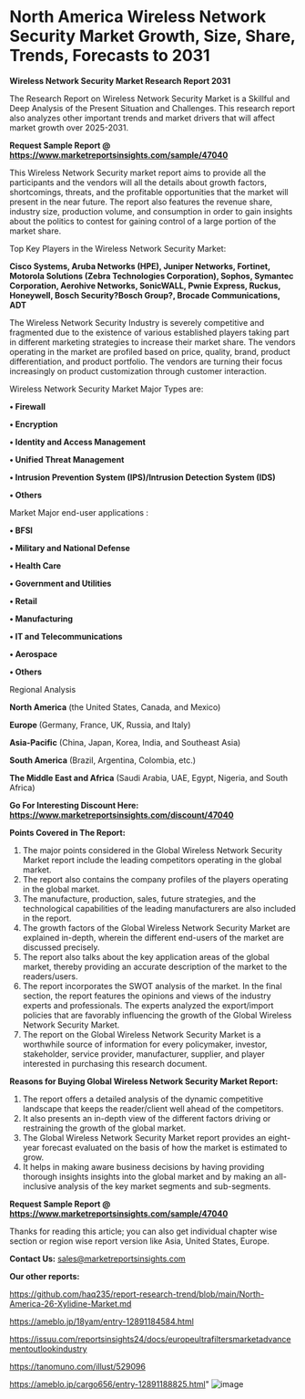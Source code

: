 # North America Wireless Network Security Market Growth, Size, Share, Trends, Forecasts to 2031

<strong>Wireless Network Security Market Research Report 2031</strong>

The Research Report on Wireless Network Security Market is a Skillful and Deep Analysis of the Present Situation and Challenges. This research report also analyzes other important trends and market drivers that will affect market growth over 2025-2031.

<strong>Request Sample Report @ <a href=https://www.marketreportsinsights.com/sample/47040>https://www.marketreportsinsights.com/sample/47040</a></strong>

This Wireless Network Security market report aims to provide all the participants and the vendors will all the details about growth factors, shortcomings, threats, and the profitable opportunities that the market will present in the near future. The report also features the revenue share, industry size, production volume, and consumption in order to gain insights about the politics to contest for gaining control of a large portion of the market share.

Top Key Players in the Wireless Network Security Market:

<strong>Cisco Systems, Aruba Networks (HPE), Juniper Networks, Fortinet, Motorola Solutions (Zebra Technologies Corporation), Sophos, Symantec Corporation, Aerohive Networks, SonicWALL, Pwnie Express, Ruckus, Honeywell, Bosch Security?Bosch Group?, Brocade Communications, ADT</strong>

The Wireless Network Security Industry is severely competitive and fragmented due to the existence of various established players taking part in different marketing strategies to increase their market share. The vendors operating in the market are profiled based on price, quality, brand, product differentiation, and product portfolio. The vendors are turning their focus increasingly on product customization through customer interaction.

Wireless Network Security Market Major Types are:

<strong>•  Firewall

•  Encryption

•  Identity and Access Management

•  Unified Threat Management

•  Intrusion Prevention System (IPS)/Intrusion Detection System (IDS)

•  Others</strong>

Market Major end-user applications :

<strong>•  BFSI

•  Military and National Defense

•  Health Care

•  Government and Utilities

•  Retail

•  Manufacturing

•  IT and Telecommunications

•  Aerospace

•  Others</strong>

Regional Analysis

</u><strong><b>North America</b></strong> (the United States, Canada, and Mexico)

<strong><b>Europe </b></strong>(Germany, France, UK, Russia, and Italy)

<strong><b>Asia-Pacific</b></strong> (China, Japan, Korea, India, and Southeast Asia)

<strong><b>South America</b></strong> (Brazil, Argentina, Colombia, etc.)

<strong><b>The Middle East and Africa</b></strong> (Saudi Arabia, UAE, Egypt, Nigeria, and South Africa)

<strong>Go For Interesting Discount Here: <a href=https://www.marketreportsinsights.com/discount/47040>https://www.marketreportsinsights.com/discount/47040</a></strong>

<strong>Points Covered in The Report:</strong>
<ol>
  <li>The major points considered in the Global Wireless Network Security Market report include the leading competitors operating in the global market.</li>
  <li>The report also contains the company profiles of the players operating in the global market.</li>
  <li>The manufacture, production, sales, future strategies, and the technological capabilities of the leading manufacturers are also included in the report.</li>
  <li>The growth factors of the Global Wireless Network Security Market are explained in-depth, wherein the different end-users of the market are discussed precisely.</li>
  <li>The report also talks about the key application areas of the global market, thereby providing an accurate description of the market to the readers/users.</li>
  <li>The report incorporates the SWOT analysis of the market. In the final section, the report features the opinions and views of the industry experts and professionals. The experts analyzed the export/import policies that are favorably influencing the growth of the Global Wireless Network Security Market.</li>
  <li>The report on the Global Wireless Network Security Market is a worthwhile source of information for every policymaker, investor, stakeholder, service provider, manufacturer, supplier, and player interested in purchasing this research document.</li>
</ol>
<strong>Reasons for Buying Global Wireless Network Security Market Report:</strong>

<ol>
  <li>The report offers a detailed analysis of the dynamic competitive landscape that keeps the reader/client well ahead of the competitors.</li>
  <li>It also presents an in-depth view of the different factors driving or restraining the growth of the global market.</li>
  <li>The Global Wireless Network Security Market report provides an eight-year forecast evaluated on the basis of how the market is estimated to grow.</li>
  <li>It helps in making aware business decisions by having providing thorough insights insights into the global market and by making an all-inclusive analysis of the key market segments and sub-segments.</li>
</ol>
<strong>Request Sample Report @ <a href=https://www.marketreportsinsights.com/sample/47040>https://www.marketreportsinsights.com/sample/47040</a></strong>


Thanks for reading this article; you can also get individual chapter wise section or region wise report version like Asia, United States, Europe.

<strong>Contact Us:</strong>
sales@marketreportsinsights.com

<strong>Our other reports:</strong>

<a href=https://github.com/haq235/report-research-trend/blob/main/North-America-26-Xylidine-Market.md>https://github.com/haq235/report-research-trend/blob/main/North-America-26-Xylidine-Market.md</a>

<a href=https://ameblo.jp/18yam/entry-12891184584.html>https://ameblo.jp/18yam/entry-12891184584.html</a>

<a href=https://issuu.com/reportsinsights24/docs/europeultrafiltersmarketadvancementoutlookindustry>https://issuu.com/reportsinsights24/docs/europeultrafiltersmarketadvancementoutlookindustry</a>

<a href=https://tanomuno.com/illust/529096>https://tanomuno.com/illust/529096</a>

<a href=https://ameblo.jp/cargo656/entry-12891188825.html>https://ameblo.jp/cargo656/entry-12891188825.html</a>"
![image](https://github.com/user-attachments/assets/77790c8e-83a5-4f05-91f5-67f6d8c53817)

